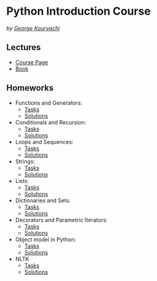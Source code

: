 # Python Introduction Course

_by [George Kouryachi](https://uneex.ru/LecturesCMC)_

## Lectures

- [Course Page](http://uneex.ru/LecturesCMC/PythonIntro2018)
- [Book](http://greenteapress.com/thinkpython2/html/index.html)

## Homeworks

- Functions and Generators:
  - [Tasks](http://uneex.ru/LecturesCMC/PythonIntro2018/02_Functions)
  - [Solutions](/hwk-01)
- Conditionals and Recursion:
  - [Tasks](http://uneex.ru/LecturesCMC/PythonIntro2018/03_ConditionalsRecursion)
  - [Solutions](/hwk-02)
- Loops and Sequences:
  - [Tasks](http://uneex.ru/LecturesCMC/PythonIntro2018/04_CircleSequence)
  - [Solutions](/hwk-03)
- Strings:
  - [Tasks](http://uneex.ru/LecturesCMC/PythonIntro2018/06_Strings)
  - [Solutions](/hwk-04)
- Lists:
  - [Tasks](http://uneex.ru/LecturesCMC/PythonIntro2018/05_Lists)
  - [Solutions](/hwk-05)
- Dictionaries and Sets:
  - [Tasks](http://uneex.ru/LecturesCMC/PythonIntro2018/07_SetsDicts)
  - [Solutions](/hwk-06)
- Decorators and Parametric Iterators:
  - [Tasks](http://uneex.ru/LecturesCMC/PythonIntro2018/08_DictsIters)
  - [Solutions](/hwk-07)
- Object model in Python:
  - [Tasks](http://uneex.ru/LecturesCMC/PythonIntro2018/09_ObjectModel)
  - [Solutions](/hwk-08)
- NLTK
  - [Tasks](/text-analyzer/README.md)
  - [Solutions](/text-analyzer)
